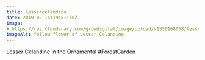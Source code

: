 ```yaml
---
title: Lessercelandine
date: 2019-02-14T19:51:50Z
image: 
- https://res.cloudinary.com/growdigital/image/upload/v1550168068/lessercelandine-A3F18DF1.jpg
imageAlt: Yellow flower of Lesser Celandine
---
```


Lesser Celandine in the Ornamental #ForestGarden
